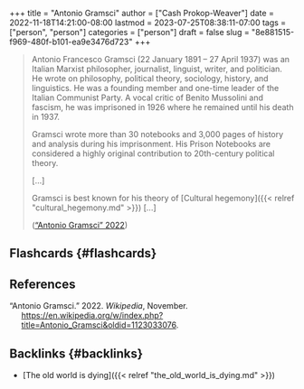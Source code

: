 +++
title = "Antonio Gramsci"
author = ["Cash Prokop-Weaver"]
date = 2022-11-18T14:21:00-08:00
lastmod = 2023-07-25T08:38:11-07:00
tags = ["person", "person"]
categories = ["person"]
draft = false
slug = "8e881515-f969-480f-b101-ea9e3476d723"
+++

> Antonio Francesco Gramsci (22 January 1891 – 27 April 1937) was an Italian Marxist philosopher, journalist, linguist, writer, and politician. He wrote on philosophy, political theory, sociology, history, and linguistics. He was a founding member and one-time leader of the Italian Communist Party. A vocal critic of Benito Mussolini and fascism, he was imprisoned in 1926 where he remained until his death in 1937.
>
> Gramsci wrote more than 30 notebooks and 3,000 pages of history and analysis during his imprisonment. His Prison Notebooks are considered a highly original contribution to 20th-century political theory.
>
> [...]
>
> Gramsci is best known for his theory of [Cultural hegemony]({{< relref "cultural_hegemony.md" >}}) [...]
>
> (<a href="#citeproc_bib_item_1">“Antonio Gramsci” 2022</a>)


## Flashcards {#flashcards}

## References

<style>.csl-entry{text-indent: -1.5em; margin-left: 1.5em;}</style><div class="csl-bib-body">
  <div class="csl-entry"><a id="citeproc_bib_item_1"></a>“Antonio Gramsci.” 2022. <i>Wikipedia</i>, November. <a href="https://en.wikipedia.org/w/index.php?title=Antonio_Gramsci&oldid=1123033076">https://en.wikipedia.org/w/index.php?title=Antonio_Gramsci&#38;oldid=1123033076</a>.</div>
</div>


## Backlinks {#backlinks}

-   [The old world is dying]({{< relref "the_old_world_is_dying.md" >}})
